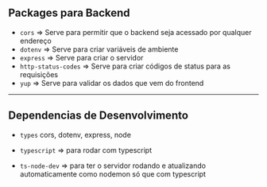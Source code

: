 ## Packages para Backend

-  `cors` => Serve para permitir que o backend seja acessado por qualquer endereço
-  `dotenv` => Serve para criar variáveis de ambiente
-  `express` => Serve para criar o servidor
-  `http-status-codes` => Serve para criar códigos de status para as requisições
-  `yup` => Serve para validar os dados que vem do frontend

---

## Dependencias de Desenvolvimento

-  `types` cors, dotenv, express, node

-  `typescript` => para rodar com typescript

-  `ts-node-dev` => para ter o servidor rodando e atualizando automaticamente como nodemon só que com typescript
